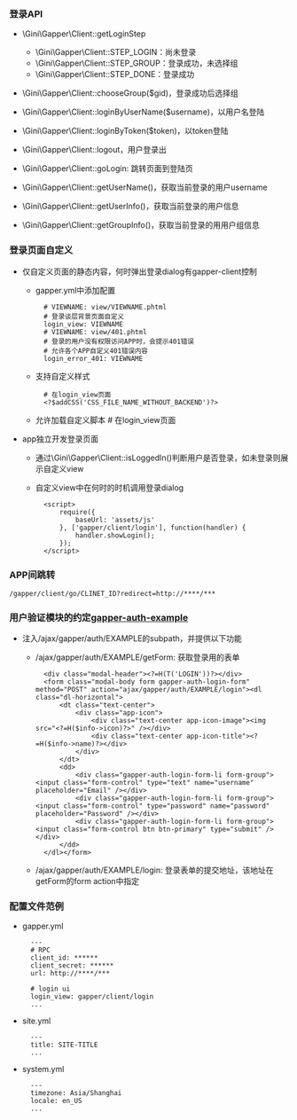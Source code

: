 ### 登录API
* \Gini\Gapper\Client::getLoginStep
    * \Gini\Gapper\Client::STEP\_LOGIN：尚未登录
    * \Gini\Gapper\Client::STEP\_GROUP：登录成功，未选择组
    * \Gini\Gapper\Client::STEP\_DONE：登录成功
* \Gini\Gapper\Client::chooseGroup($gid)，登录成功后选择组
* \Gini\Gapper\Client::loginByUserName($username)，以用户名登陆
* \Gini\Gapper\Client::loginByToken($token)，以token登陆

* \Gini\Gapper\Client::logout，用户登录出

* \Gini\Gapper\Client::goLogin: 跳转页面到登陆页

* \Gini\Gapper\Client::getUserName()，获取当前登录的用户username
* \Gini\Gapper\Client::getUserInfo()，获取当前登录的用户信息
* \Gini\Gapper\Client::getGroupInfo()，获取当前登录的用用户组信息

### 登录页面自定义
* 仅自定义页面的静态内容，何时弹出登录dialog有gapper-client控制
    * gapper.yml中添加配置
        
            # VIEWNAME: view/VIEWNAME.phtml
            # 登录谈层背景页面自定义
            login_view: VIEWNAME
            # VIEWNAME: view/401.phtml
            # 登录的用户没有权限访问APP时，会提示401错误
            # 允许各个APP自定义401错误内容
            login_error_401: VIEWNAME

    * 支持自定义样式

            # 在login_view页面
            <?$addCSS('CSS_FILE_NAME_WITHOUT_BACKEND')?>

    * 允许加载自定义脚本
            # 在login_view页面
            <div data-require="requirejs规范的模块名"></div>

* app独立开发登录页面
    * 通过\Gini\Gapper\Client::isLoggedIn()判断用户是否登录，如未登录则展示自定义view
    * 自定义view中在何时的时机调用登录dialog

            <script>
                require({
                    baseUrl: 'assets/js'
                }, ['gapper/client/login'], function(handler) {
                    handler.showLogin();
                });
            </script>

### APP间跳转
    
    /gapper/client/go/CLINET_ID?redirect=http://****/***

### 用户验证模块的约定[gapper-auth-example](https://github.com/pihizi/gini-gapper-auth-example)
* 注入/ajax/gapper/auth/EXAMPLE的subpath，并提供以下功能
    * /ajax/gapper/auth/EXAMPLE/getForm: 获取登录用的表单

            <div class="modal-header"><?=H(T('LOGIN'))?></div>
            <form class="modal-body form gapper-auth-login-form" method="POST" action="ajax/gapper/auth/EXAMPLE/login"><dl class="dl-horizontal">
                <dt class="text-center">
                    <div class="app-icon">
                        <div class="text-center app-icon-image"><img src="<?=H($info->icon)?>" /></div>
                        <div class="text-center app-icon-title"><?=H($info->name)?></div>
                    </div>
                </dt>
                <dd>
                    <div class="gapper-auth-login-form-li form-group"><input class="form-control" type="text" name="username" placeholder="Email" /></div>
                    <div class="gapper-auth-login-form-li form-group"><input class="form-control" type="password" name="password" placeholder="Password" /></div>
                    <div class="gapper-auth-login-form-li form-group"><input class="form-control btn btn-primary" type="submit" /></div>
                </dd>
            </dl></form>

    * /ajax/gapper/auth/EXAMPLE/login: 登录表单的提交地址，该地址在getForm的form action中指定

### 配置文件范例

* gapper.yml

        ---
        # RPC 
        client_id: ******
        client_secret: ******
        url: http://****/***

        # login ui
        login_view: gapper/client/login
        ...

* site.yml

        ---
        title: SITE-TITLE
        ...

* system.yml

        ---
        timezone: Asia/Shanghai
        locale: en_US
        ...
